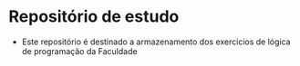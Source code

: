 # Repositório de estudo

- Este repositório é destinado a armazenamento dos exercicios de lógica de programação da Faculdade

